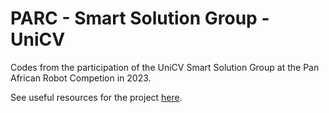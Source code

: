 # PARC - Smart Solution Group - UniCV

Codes from the participation of the UniCV Smart Solution Group at the Pan African Robot Competion in 2023.

See useful resources for the project [here](RESOURCES.md).